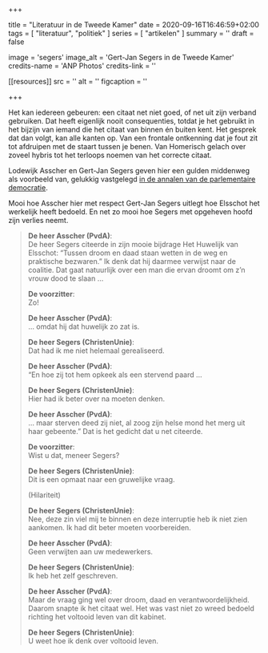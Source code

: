 +++

title = "Literatuur in de Tweede Kamer"
date = 2020-09-16T16:46:59+02:00 
tags = [ "literatuur", "politiek" ] 
series = [ "artikelen" ] 
summary = ''
draft = false

image = 'segers'
image_alt = 'Gert-Jan Segers in de Tweede Kamer'
credits-name = 'ANP Photos'
credits-link = ''

[[resources]]
src = ''
alt = ''
figcaption = ''


+++

Het kan iedereen gebeuren: een citaat net niet goed, of net uit zijn verband gebruiken. Dat heeft eigenlijk nooit consequenties, totdat je het gebruikt in het bijzijn van iemand die het citaat van binnen én buiten kent. Het gesprek dat dan volgt, kan alle kanten op. Van een frontale ontkenning dat je fout zit tot afdruipen met de staart tussen je benen. Van Homerisch gelach over zoveel hybris tot het terloops noemen van het correcte citaat.

Lodewijk Asscher en Gert-Jan Segers geven hier een gulden middenweg als voorbeeld van, gelukkig vastgelegd [in de annalen van de parlementaire democratie](https://www.tweedekamer.nl/kamerstukken/plenaire_verslagen/detail/2020-2021/2).

Mooi hoe Asscher hier met respect Gert-Jan Segers uitlegt hoe Elsschot het werkelijk heeft bedoeld. En net zo mooi hoe Segers met opgeheven hoofd zijn verlies neemt.

>**De heer Asscher (PvdA)**:  
>De heer Segers citeerde in zijn mooie bijdrage Het Huwelijk van Elsschot: “Tussen droom en daad staan wetten in de weg en praktische bezwaren.” Ik denk dat hij daarmee verwijst naar de coalitie. Dat gaat natuurlijk over een man die ervan droomt om z’n vrouw dood te slaan …
>
>**De voorzitter**:  
>Zo!
>
>**De heer Asscher (PvdA)**:  
>… omdat hij dat huwelijk zo zat is.
>
>**De heer Segers (ChristenUnie)**:  
>Dat had ik me niet helemaal gerealiseerd.
>
>**De heer Asscher (PvdA)**:  
>“En hoe zij tot hem opkeek als een stervend paard …
>
>**De heer Segers (ChristenUnie)**:  
>Hier had ik beter over na moeten denken.
>
>**De heer Asscher (PvdA)**:  
>… maar sterven deed zij niet, al zoog zijn helse mond het merg uit haar gebeente.” Dat is het gedicht dat u net citeerde.
>
>**De voorzitter**:  
>Wist u dat, meneer Segers?
>
>**De heer Segers (ChristenUnie)**:  
>Dit is een opmaat naar een gruwelijke vraag.
>
>(Hilariteit)
>
>**De heer Segers (ChristenUnie)**:  
>Nee, deze zin viel mij te binnen en deze interruptie heb ik niet zien aankomen. Ik had dit beter moeten voorbereiden.
>
>**De heer Asscher (PvdA)**:  
>Geen verwijten aan uw medewerkers.
>
>**De heer Segers (ChristenUnie)**:  
>Ik heb het zelf geschreven.
>
>**De heer Asscher (PvdA)**:  
>Maar de vraag ging wel over droom, daad en verantwoordelijkheid. Daarom snapte ik het citaat wel. Het was vast niet zo wreed bedoeld richting het voltooid leven van dit kabinet.
>
>**De heer Segers (ChristenUnie)**:  
>U weet hoe ik denk over voltooid leven.